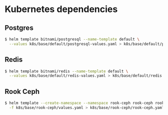# Kubernetes dependencies

## Postgres

```sh
$ helm template bitnami/postgresql --name-template default \
  --values k8s/base/default/postgresql-values.yaml > k8s/base/default/postgresql.yaml
```

## Redis

```sh
$ helm template bitnami/redis --name-template default \
  --values k8s/base/default/redis-values.yaml > k8s/base/default/redis.yaml
```

## Rook Ceph

```sh
$ helm template --create-namespace --namespace rook-ceph rook-ceph rook-release/rook-ceph \
  -f k8s/base/rook-ceph/values.yaml > k8s/base/rook-ceph/rook-ceph.yaml
```
